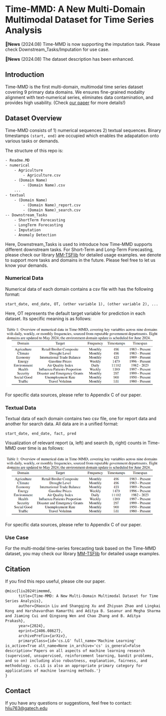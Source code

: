 # Time-MMD: A New Multi-Domain Multimodal Dataset for Time Series Analysis

:triangular_flag_on_post:**News** (2024.08)  Time-MMD is now supporting the imputation task. Please check Downstream_Tasks/Imputation for use case.

:triangular_flag_on_post:**News** (2024.08)  The dataset description has been enhanced.

## Introduction

Time-MMD is the first multi-domain, multimodal time series dataset covering 9 primary data domains. We ensures fine-grained modality alignment with text-numerical series, eliminates data contamination, and provides high usability. (Check [our paper](https://arxiv.org/abs/2406.08627) for more details!)

## Dataset Overview

Time-MMD consists of 1) numerical sequences 2) textual sequences. Binary timestamps `(start, end)` are occupied which enables the adapatation onto various tasks or demands.

The structure of this repo is:

```
- Readme.MD
- numerical
    - Agriculture
        - Agriculture.csv
    - (Domain Name)
        - (Domain Name).csv
    ...
- textual
    - (Domain Name)
        - (Domain Name)_report.csv
        - (Domain Name)_search.csv
-- Downstream_Tasks
    - ShortTerm Forecasting
    - LongTerm Forecasting
    - Imputation
    - Anomaly Detection
```

Here, Downstream_Tasks is used to introduce how Time-MMD supports different downstream tasks. 
For Short-Term and Long-Term Forecasting, please check our library [MM-TSFlib](https://github.com/AdityaLab/MM-TSFlib) for detailed usage examples.
we denote to support more tasks and domains in the future. Please feel free to let us know your demands.

### Numerical Data

Numerical data of each domain contains a csv file with has the following format:

```
start_date, end_date, OT, (other variable 1), (other variable 2), ...
```
Here, OT represents the default target variable for prediction in each dataset. Its specific meaning is as follows:
<div align="center">
    <img src="https://github.com/AdityaLab/Time-MMD/blob/main/DescriptionOfOT.png" width="500">
</div>

For specific data sources, please refer to Appendix C of our paper.

### Textual Data

Textual data of each domain contains two csv file, one for report data and another for search data. All data are in a unified format:

```
start_date, end_date, fact, pred
```

Visualization of relevant report (a, left) and search (b, right) counts in Time-MMD over time is as follows:
<div align="center">
    <img src="https://github.com/AdityaLab/Time-MMD/blob/main/DescriptionOfOT.png" width="500">
</div>

<!-- Here's a complete list of domains and corresponding properties:

|Domain|Target|Frequency|Timestamps|Timespan|
|---|---|---|---|---|
|Agriculture|Retail Broiler Composite|Monthly|496|1983-Present|
|Climate|Drought Level|Monthly|496|1983-Present|
|Economy|International Trade Balance -->

For specific data sources, please refer to Appendix C of our paper.
### Use Case
For the multi-modal time-series forecasting task based on the Time-MMD dataset, you may check our library [MM-TSFlib](https://github.com/AdityaLab/MM-TSFlib) for detailed usage examples.

## Citation

If you find this repo useful, please cite our paper.

```
@misc{liu2024timemmd,
      title={Time-MMD: A New Multi-Domain Multimodal Dataset for Time Series Analysis}, 
      author={Haoxin Liu and Shangqing Xu and Zhiyuan Zhao and Lingkai Kong and Harshavardhan Kamarthi and Aditya B. Sasanur and Megha Sharma and Jiaming Cui and Qingsong Wen and Chao Zhang and B. Aditya Prakash},
      year={2024},
      eprint={2406.08627},
      archivePrefix={arXiv},
      primaryClass={id='cs.LG' full_name='Machine Learning' is_active=True alt_name=None in_archive='cs' is_general=False description='Papers on all aspects of machine learning research (supervised, unsupervised, reinforcement learning, bandit problems, and so on) including also robustness, explanation, fairness, and methodology. cs.LG is also an appropriate primary category for applications of machine learning methods.'}
}
```

## Contact
If you have any questions or suggestions, feel free to contact:
hliu763@gatech.edu
